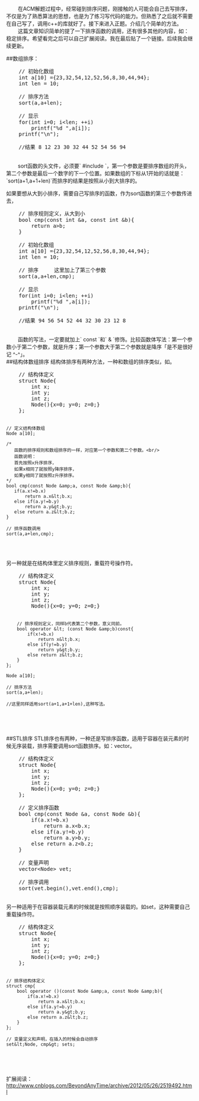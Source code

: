 &nbsp;&nbsp;&nbsp;&nbsp;&nbsp;&nbsp;&nbsp;&nbsp;在ACM解题过程中，经常碰到排序问题，刚接触的人可能会自己去写排序，不仅是为了熟悉算法的思想，也是为了练习写代码的能力。但熟悉了之后就不需要在自己写了，调用c++的库就好了。接下来进入正题。介绍几个简单的方法。
&nbsp;&nbsp;&nbsp;&nbsp;&nbsp;&nbsp;&nbsp;&nbsp;这篇文章知识简单的提了一下排序函数的调用，还有很多其他的内容，如：稳定排序。希望看完之后可以自己扩展阅读。我在最后贴了一个链接。后续我会继续更新。

##数组排序：
<pre name="code" class="cpp">
    // 初始化数组
    int a[10] ={23,32,54,12,52,56,8,30,44,94};
    int len = 10;
    
    // 排序方法
    sort(a,a+len);
    
    // 显示
    for(int i=0; i&lt;len; ++i)
        printf(&quot;%d &quot;,a[i]);
    printf(&quot;\n&quot;);

	//结果 8 12 23 30 32 44 52 54 56 94
</pre>
<br />
&nbsp;&nbsp;&nbsp;&nbsp;&nbsp;&nbsp;&nbsp;&nbsp;sort函数的头文件，必须要` #include<algorithm> `，第一个参数是要排序数组的开头，第二个参数是最后一个数字的下一个位置。如果数组的下标从1开始的话就是：`sort(a+1,a+1+len)`而排序的结果是按照从小到大排序的。

如果要想从大到小排序，需要自己写排序的函数，作为sort函数的第三个参数传进去，
<pre name="code" class="cpp">
	// 排序规则定义，从大到小
	bool cmp(const int &amp;a, const int &amp;b){
	    return a&gt;b;
	}
	
	// 初始化数组
	int a[10] ={23,32,54,12,52,56,8,30,44,94};
	int len = 10;
	
	// 排序     这里加上了第三个参数
	sort(a,a+len,cmp);
	
	// 显示
	for(int i=0; i&lt;len; ++i)
		printf(&quot;%d &quot;,a[i]);
	printf(&quot;\n&quot;);

	//结果 94 56 54 52 44 32 30 23 12 8
</pre>
<br />
&nbsp;&nbsp;&nbsp;&nbsp;&nbsp;&nbsp;&nbsp;&nbsp;函数的写法，一定要就加上` const `和` & `修饰。比较函数体写法：第一个参数小于第二个参数，就是升序；第一个参数大于第二个参数就是降序「是不是很好记 ^-^」。

<br/>
##结构体数组排序
结构体排序有两种方法，一种和数组的排序类似，如。
<pre name="code" class="cpp">
	// 结构体定义
	struct Node{
	    int x;
	    int y;
	    int z;
	    Node(){x=0; y=0; z=0;}
	};
	
	// 定义结构体数组
	Node a[10];
	
	/*
	   函数的排序规则和数组排序的一样，对应第一个参数和第二个参数。<br/>
	   函数说明：
	   首先按照x升序排序，
	   如果x相同了就按照y降序排序，
	   如果y相同了就按照z升序排序。
	*/
	bool cmp(const Node &amp;a, const Node &amp;b){
	   if(a.x!=b.x)
	       return a.x&lt;b.x;
	   else if(a.y!=b.y)
	       return a.y&gt;b.y;
	   else return a.z&lt;b.z;
	}

	// 排序函数调用
	sort(a,a+len,cmp);
</pre>
<br />
另一种就是在结构体里定义排序规则，重载符号操作符。
<pre name="code" class="cpp">
	// 结构体定义
	struct Node{
	    int x;
	    int y;
	    int z;
	    Node(){x=0; y=0; z=0;}
	    
		// 排序规则定义，同样b代表第二个参数，意义同前。
	    bool operator &lt; (const Node &amp;b)const{
	        if(x!=b.x)
	            return x&lt;b.x;
	        else if(y!=b.y)
	            return y&gt;b.y;
	        else return z&lt;b.z;
	    }
	};
	
	Node a[10];
	
	// 排序方法
    sort(a,a+len);
    
    //这里同样适用sort(a+1,a+1+len),这种写法。
</pre>
<br />


##STL排序
STL排序也有两种，一种还是写排序函数，适用于容器在装元素的时候无序装载，排序需要调用sort函数排序。如：vector。
<pre name="code" class="cpp">
	// 结构体定义
	struct Node{
	    int x;
	    int y;
	    int z;
	    Node(){x=0; y=0; z=0;}
	};
	
	// 定义排序函数
	bool cmp(const Node &amp;a, const Node &amp;b){
	    if(a.x!=b.x)
	        return a.x&lt;b.x;
	    else if(a.y!=b.y)
	        return a.y&gt;b.y;
	    else return a.z&lt;b.z;
	}
	
	// 变量声明
	vector&lt;Node&gt; vet;
	
	// 排序调用
	sort(vet.begin(),vet.end(),cmp);
</pre>
<br />
另一种适用于在容器装载元素的时候就是按照顺序装载的。如set，这种需要自己重载操作符。
<pre name="code" class="cpp">
	// 结构体定义
	struct Node{
	    int x;
	    int y;
	    int z;
	    Node(){x=0; y=0; z=0;}
	};
	
	// 排序结构体定义
	struct cmp{
	    bool operator ()(const Node &amp;a, const Node &amp;b){
		    if(a.x!=b.x)
		        return a.x&lt;b.x;
		    else if(a.y!=b.y)
		        return a.y&gt;b.y;
		    else return a.z&lt;b.z;
	    }
	};
	
	// 变量定义和声明，在插入的时候会自动排序
	set&lt;Node, cmp&gt; sets;
</pre>
<br/>

扩展阅读：
http://www.cnblogs.com/BeyondAnyTime/archive/2012/05/26/2519492.html
